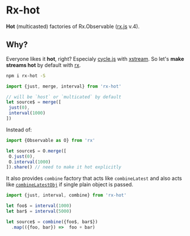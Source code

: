# Rx-hot

**Hot** (multicasted) factories of Rx.Observable ([rx.js](https://github.com/Reactive-Extensions/RxJS) v.4).  

## Why?
Everyone likes it **hot**, right? Especialy [cycle.js](http://cycle.js.org/) with [xstream](https://github.com/staltz/xstream). 
So let's **make streams hot** by default with [rx](https://github.com/Reactive-Extensions/RxJS).


```bash
npm i rx-hot -S
```

```js
import {just, merge, interval} from 'rx-hot'

// will be `host` or `multicated` by default
let source$ = merge([
 just(0),
 interval(1000)
])     
```

Instead of:

```js
import {Observable as O} from 'rx'

let source$ = O.merge([
 O.just(0),
 O.interval(1000)
]).share() // need to make it hot explicitly
```


It also provides `combine` factory that acts like `combineLatest` 
and also acts like [`combineLatestObj`](https://github.com/staltz/combineLatestObj) if single plain object is passed. 

```js
import {just, interval, combine} from 'rx-hot'

let foo$ = interval(1000)
let bar$ = interval(5000)

let source$ = combine({foo$, bar$})
  .map(({foo, bar}) =>  foo + bar)  
```